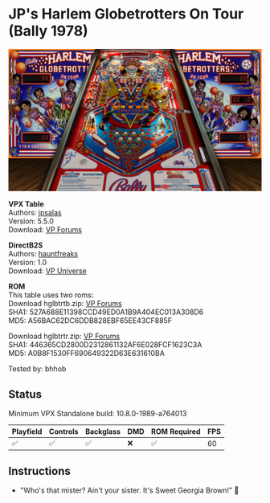 # JP's Harlem Globetrotters On Tour (Bally 1978)

![Table Preview](../../images/vpx-jps-harlemglobetrotters.jpg)

**VPX Table** <br>
Authors: [jpsalas](https://www.vpforums.org/index.php?showuser=277)  
Version: 5.5.0  
Download: [VP Forums](https://www.vpforums.org/index.php?app=downloads&showfile=12003)

**DirectB2S**<br>
Authors: [hauntfreaks](https://vpuniverse.com/profile/5216-hauntfreaks/)  
Version: 1.0  
Download: [VP Universe](https://vpuniverse.com/files/file/13443-harlem-globetrotters-on-tour-bally-1978-b2s/)

**ROM**<br>
This table uses two roms:<br>
Download hglbtrtb.zip: [VP Forums](https://www.vpforums.org/index.php?app=downloads&showfile=695)<br>
SHA1: 527A688E11398CCD49ED0A1B9A404EC013A308D6<br>
MD5: A56BAC62DC6DDB828EBF65EE43CF885F

Download hglbtrtr.zip: [VP Forums](https://www.vpforums.org/index.php?app=downloads&showfile=696)<br>
SHA1: 446365CD2800D2312861132AF6E028FCF1623C3A<br>
MD5: A0B8F1530FF690649322D63E631610BA<br>

Tested by: bhhob

## Status 

Minimum VPX Standalone build: 10.8.0-1989-a764013

| Playfield | Controls | Backglass | DMD | ROM Required | FPS | 
|-----------|----------|-----------|-----|--------------|-----|
| :white_check_mark: | :white_check_mark: | :white_check_mark: | :x: | :white_check_mark: | 60 |

## Instructions

- "Who's that mister? Ain't your sister. It's Sweet Georgia Brown!" 🏀
